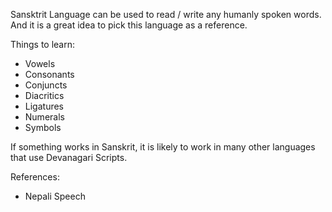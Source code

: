 Sansktrit Language can be used to read / write any humanly spoken words.
And it is a great idea to pick this language as a reference.

Things to learn:

* Vowels
* Consonants
* Conjuncts
* Diacritics
* Ligatures
* Numerals
* Symbols

If something works in Sanskrit, it is likely to work in many other languages that use Devanagari Scripts.

References:

 * Nepali Speech
